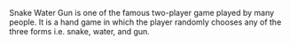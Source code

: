 Snake Water Gun is one of the famous two-player game played by many people. It is a hand game in which the player randomly chooses any of the three forms i.e. snake, water, and gun.

